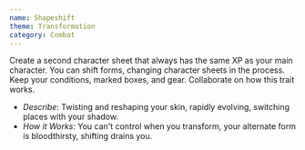 ```yaml
---
name: Shapeshift
theme: Transformation
category: Combat
---
```


Create a second character sheet that always has the same XP as your main character. You can shift forms, changing character sheets in the process. Keep your conditions, marked boxes, and gear. Collaborate on how this trait works.

* *Describe*: Twisting and reshaping your skin, rapidly evolving, switching places with your shadow.
* *How it Works*: You can't control when you transform, your alternate form is bloodthirsty, shifting drains you.